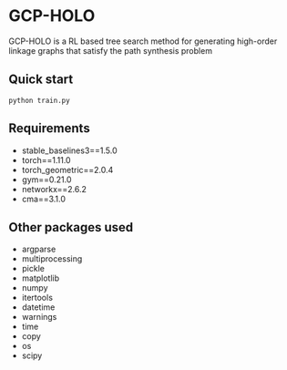 # GCP-HOLO
GCP-HOLO is a RL based tree search method for generating high-order linkage graphs that satisfy the path synthesis problem

## Quick start 
```
python train.py
```

## Requirements
* stable_baselines3==1.5.0
* torch==1.11.0
* torch_geometric==2.0.4
* gym==0.21.0
* networkx==2.6.2
* cma==3.1.0

## Other packages used
* argparse
* multiprocessing
* pickle
* matplotlib
* numpy 
* itertools
* datetime
* warnings
* time
* copy
* os
* scipy


